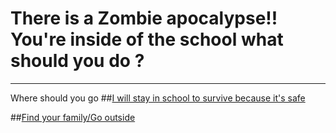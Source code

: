 # There is a Zombie apocalypse!! You're inside of the school what should you do ?

---
Where should you go 
##[I will stay in school to survive because it's safe](school.md) 

##[Find your family/Go outside](outside-school/) 